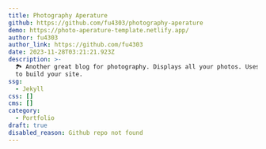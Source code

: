 ```yaml
---
title: Photography Aperature
github: https://github.com/fu4303/photography-aperature
demo: https://photo-aperature-template.netlify.app/
author: fu4303
author_link: https://github.com/fu4303
date: 2023-11-28T03:21:21.923Z
description: >-
  🏞 Another great blog for photography. Displays all your photos. Uses Jekyll
  to build your site.
ssg:
  - Jekyll
css: []
cms: []
category:
  - Portfolio
draft: true
disabled_reason: Github repo not found
---
```

